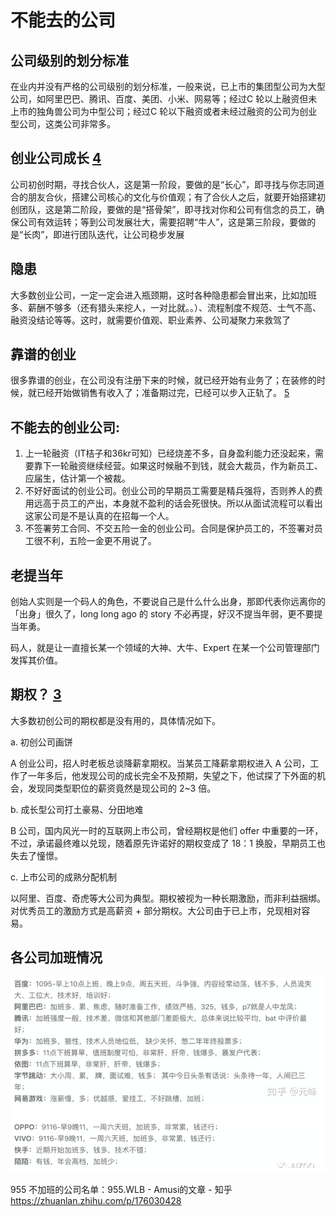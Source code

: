 # 不能去的公司

## 公司级别的划分标准

在业内并没有严格的公司级别的划分标准，一般来说，已上市的集团型公司为大型公司，如阿里巴巴、腾讯、百度、美团、小米、网易等；经过C 轮以上融资但未上市的独角兽公司为中型公司；经过C 轮以下融资或者未经过融资的公司为创业型公司，这类公司非常多。

## 创业公司成长 [4]

公司初创时期，寻找合伙人，这是第一阶段，要做的是“长心”，即寻找与你志同道合的朋友合伙，搭建公司核心的文化与价值观；有了合伙人之后，就要开始搭建初创团队，这是第二阶段，要做的是“搭骨架”，即寻找对你和公司有信念的员工，确保公司有效运转；等到公司发展壮大，需要招聘“牛人”，这是第三阶段，要做的是“长肉”，即进行团队迭代，让公司稳步发展

## 隐患

大多数创业公司，一定一定会进入瓶颈期，这时各种隐患都会冒出来，比如加班多、薪酬不够多（还有猎头来挖人，一对比就。。）、流程制度不规范、士气不高、融资没结论等等。这时，就需要价值观、职业素养、公司凝聚力来救驾了

## 靠谱的创业

很多靠谱的创业，在公司没有注册下来的时候，就已经开始有业务了；在装修的时候，就已经开始做销售有收入了；准备期过完，已经可以步入正轨了。 [5]

## 不能去的创业公司:

1. 上一轮融资（IT桔子和36kr可知）已经烧差不多，自身盈利能力还没起来，需要靠下一轮融资继续经营。如果这时候融不到钱，就会大裁员，作为新员工、应届生，估计第一个被裁。
2. 不好好面试的创业公司。创业公司的早期员工需要是精兵强将，否则养人的费用远高于员工的产出，本身就不盈利的话会死很快。所以从面试流程可以看出这家公司是不是认真的在招每一个人。
3. 不签署劳工合同、不交五险一金的创业公司。合同是保护员工的，不签署对员工很不利，五险一金更不用说了。

## 老提当年

创始人实则是一个码人的角色，不要说自己是什么什么出身，那即代表你远离你的「出身」很久了，long long ago 的 story 不必再提，好汉不提当年弱，更不要提当年勇。

码人，就是让一直擅长某一个领域的大神、大牛、Expert 在某一个公司管理部门发挥其价值。

## 期权？ [3]

大多数初创公司的期权都是没有用的，具体情况如下。

a. 初创公司画饼

A 创业公司，招人时老板总谈降薪拿期权。当某员工降薪拿期权进入 A 公司，工作了一年多后，他发现公司的成长完全不及预期，失望之下，他试探了下外面的机会，发现同类型职位的薪资竟然是现公司的 2~3 倍。

b. 成长型公司打土豪易、分田地难

B 公司，国内风光一时的互联网上市公司，曾经期权是他们 offer 中重要的一环，不过，承诺最终难以兑现，随着原先许诺好的期权变成了 18：1 换股，早期员工也失去了憧憬。

c. 上市公司的成熟分配机制

以阿里、百度、奇虎等大公司为典型。期权被视为一种长期激励，而非利益捆绑。对优秀员工的激励方式是高薪资 + 部分期权。大公司由于已上市，兑现相对容易。

## 各公司加班情况

![各公司加班情况](../img/company_work.png)

955 不加班的公司名单：955.WLB - Amusi的文章 - 知乎
https://zhuanlan.zhihu.com/p/176030428

[1]: https://www.zhihu.com/pin/1264172919044583424
[2]: http://www.woshipm.com/pmd/151507.html
[3]: https://www.zhihu.com/pub/reader/119583028/chapter/1057335985750228992
[4]: https://coffee.pmcaff.com/article/2568729127965824/pmcaff?utm_source=forum
[5]: https://blog.csdn.net/liwei16611/article/details/100894158
[6]: https://zhuanlan.zhihu.com/p/308631207
